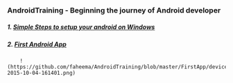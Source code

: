 ### AndroidTraining - Beginning the journey of Android developer
##### 1. [Simple Steps to setup your android on Windows](https://github.com/faheema/AndroidTraining/wiki/AndroidSetup)
##### 2. [First Android App](https://github.com/faheema/AndroidTraining/tree/master/FirstApp)
        !(https://github.com/faheema/AndroidTraining/blob/master/FirstApp/device-2015-10-04-161401.png)
        


